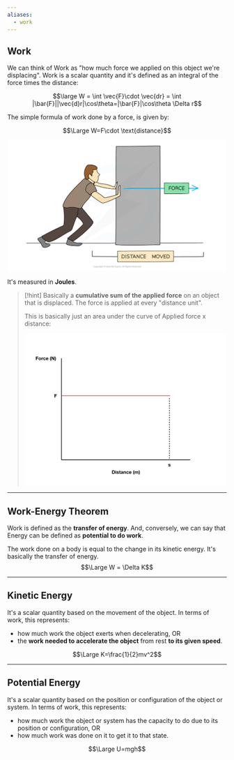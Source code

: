 ```yaml
---
aliases:
  - work
---
```

## Work

We can think of Work as "how much force we applied on this object we're displacing".
Work is a scalar quantity and it's defined as an integral of the force times the distance:

$$\large W = \int \vec{F}\cdot \vec{dr} = \int |\bar{F}||\vec{d}r|\cos\theta=|\bar{F}|\cos\theta \Delta r$$

The simple formula of work done by a force, is given by:

$$\Large W=F\cdot \text{distance}$$

![](../../z_images/Pasted%20image%2020250630141002.png)

It's measured in **Joules**.

> [!hint]
> Basically a **cumulative sum of the applied force** on an object that is displaced. The force is applied at every "distance unit".
> 
> This is basically just an area under the curve of Applied force x distance:
> 
> ![](../../z_images/Pasted%20image%2020250630141151.png)

---

## Work-Energy Theorem

Work is defined as the **transfer of energy**.
And, conversely, we can say that Energy can be defined as **potential to do work**.

The work done on a body is equal to the change in its kinetic energy. It's basically the transfer of energy.
$$\Large W = \Delta K$$

---

## Kinetic Energy

It's a scalar quantity based on the movement of the object.
In terms of work, this represents:
- how much work the object exerts when decelerating, OR
- the **work needed to accelerate the object** from rest **to its given speed**.

$$\Large K=\frac{1}{2}mv^2$$

---

## Potential Energy

It's a scalar quantity based on the position or configuration of the object or system.
In terms of work, this represents:
- how much work the object or system has the capacity to do due to its position or configuration, OR 
- how much work was done on it to get it to that state.

$$\Large U=mgh$$
